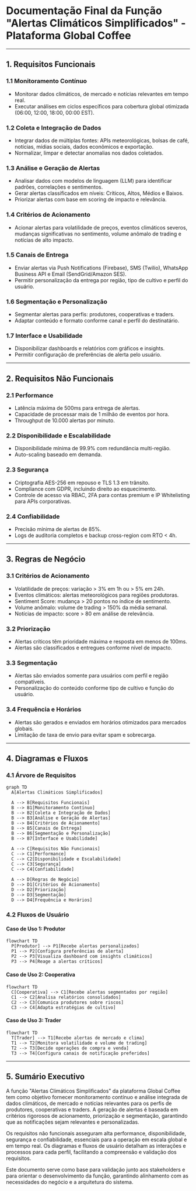 # Documentação Final da Função "Alertas Climáticos Simplificados" - Plataforma Global Coffee

---

## 1. Requisitos Funcionais

### 1.1 Monitoramento Contínuo
- Monitorar dados climáticos, de mercado e notícias relevantes em tempo real.
- Executar análises em ciclos específicos para cobertura global otimizada (06:00, 12:00, 18:00, 00:00 EST).

### 1.2 Coleta e Integração de Dados
- Integrar dados de múltiplas fontes: APIs meteorológicas, bolsas de café, notícias, mídias sociais, dados econômicos e exportação.
- Normalizar, limpar e detectar anomalias nos dados coletados.

### 1.3 Análise e Geração de Alertas
- Analisar dados com modelos de linguagem (LLM) para identificar padrões, correlações e sentimentos.
- Gerar alertas classificados em níveis: Críticos, Altos, Médios e Baixos.
- Priorizar alertas com base em scoring de impacto e relevância.

### 1.4 Critérios de Acionamento
- Acionar alertas para volatilidade de preços, eventos climáticos severos, mudanças significativas no sentimento, volume anômalo de trading e notícias de alto impacto.

### 1.5 Canais de Entrega
- Enviar alertas via Push Notifications (Firebase), SMS (Twilio), WhatsApp Business API e Email (SendGrid/Amazon SES).
- Permitir personalização da entrega por região, tipo de cultivo e perfil do usuário.

### 1.6 Segmentação e Personalização
- Segmentar alertas para perfis: produtores, cooperativas e traders.
- Adaptar conteúdo e formato conforme canal e perfil do destinatário.

### 1.7 Interface e Usabilidade
- Disponibilizar dashboards e relatórios com gráficos e insights.
- Permitir configuração de preferências de alerta pelo usuário.

---

## 2. Requisitos Não Funcionais

### 2.1 Performance
- Latência máxima de 500ms para entrega de alertas.
- Capacidade de processar mais de 1 milhão de eventos por hora.
- Throughput de 10.000 alertas por minuto.

### 2.2 Disponibilidade e Escalabilidade
- Disponibilidade mínima de 99.9% com redundância multi-região.
- Auto-scaling baseado em demanda.

### 2.3 Segurança
- Criptografia AES-256 em repouso e TLS 1.3 em trânsito.
- Compliance com GDPR, incluindo direito ao esquecimento.
- Controle de acesso via RBAC, 2FA para contas premium e IP Whitelisting para APIs corporativas.

### 2.4 Confiabilidade
- Precisão mínima de alertas de 85%.
- Logs de auditoria completos e backup cross-region com RTO < 4h.

---

## 3. Regras de Negócio

### 3.1 Critérios de Acionamento
- Volatilidade de preços: variação > 3% em 1h ou > 5% em 24h.
- Eventos climáticos: alertas meteorológicos para regiões produtoras.
- Sentiment Score: mudança > 20 pontos no índice de sentimento.
- Volume anômalo: volume de trading > 150% da média semanal.
- Notícias de impacto: score > 80 em análise de relevância.

### 3.2 Priorização
- Alertas críticos têm prioridade máxima e resposta em menos de 100ms.
- Alertas são classificados e entregues conforme nível de impacto.

### 3.3 Segmentação
- Alertas são enviados somente para usuários com perfil e região compatíveis.
- Personalização do conteúdo conforme tipo de cultivo e função do usuário.

### 3.4 Frequência e Horários
- Alertas são gerados e enviados em horários otimizados para mercados globais.
- Limitação de taxa de envio para evitar spam e sobrecarga.

---

## 4. Diagramas e Fluxos

### 4.1 Árvore de Requisitos

```mermaid
graph TD
  A[Alertas Climáticos Simplificados]

  A --> B[Requisitos Funcionais]
  B --> B1[Monitoramento Contínuo]
  B --> B2[Coleta e Integração de Dados]
  B --> B3[Análise e Geração de Alertas]
  B --> B4[Critérios de Acionamento]
  B --> B5[Canais de Entrega]
  B --> B6[Segmentação e Personalização]
  B --> B7[Interface e Usabilidade]

  A --> C[Requisitos Não Funcionais]
  C --> C1[Performance]
  C --> C2[Disponibilidade e Escalabilidade]
  C --> C3[Segurança]
  C --> C4[Confiabilidade]

  A --> D[Regras de Negócio]
  D --> D1[Critérios de Acionamento]
  D --> D2[Priorização]
  D --> D3[Segmentação]
  D --> D4[Frequência e Horários]
```

### 4.2 Fluxos de Usuário

#### Caso de Uso 1: Produtor

```mermaid
flowchart TD
  P[Produtor] --> P1[Recebe alertas personalizados]
  P1 --> P2[Configura preferências de alerta]
  P2 --> P3[Visualiza dashboard com insights climáticos]
  P3 --> P4[Reage a alertas críticos]
```

#### Caso de Uso 2: Cooperativa

```mermaid
flowchart TD
  C[Cooperativa] --> C1[Recebe alertas segmentados por região]
  C1 --> C2[Analisa relatórios consolidados]
  C2 --> C3[Comunica produtores sobre riscos]
  C3 --> C4[Adapta estratégias de cultivo]
```

#### Caso de Uso 3: Trader

```mermaid
flowchart TD
  T[Trader] --> T1[Recebe alertas de mercado e clima]
  T1 --> T2[Monitora volatilidade e volume de trading]
  T2 --> T3[Decide operações de compra e venda]
  T3 --> T4[Configura canais de notificação preferidos]
```

---

## 5. Sumário Executivo

A função "Alertas Climáticos Simplificados" da plataforma Global Coffee tem como objetivo fornecer monitoramento contínuo e análise integrada de dados climáticos, de mercado e notícias relevantes para os perfis de produtores, cooperativas e traders. A geração de alertas é baseada em critérios rigorosos de acionamento, priorização e segmentação, garantindo que as notificações sejam relevantes e personalizadas.

Os requisitos não funcionais asseguram alta performance, disponibilidade, segurança e confiabilidade, essenciais para a operação em escala global e em tempo real. Os diagramas e fluxos de usuário detalham as interações e processos para cada perfil, facilitando a compreensão e validação dos requisitos.

Este documento serve como base para validação junto aos stakeholders e para orientar o desenvolvimento da função, garantindo alinhamento com as necessidades do negócio e a arquitetura do sistema.
